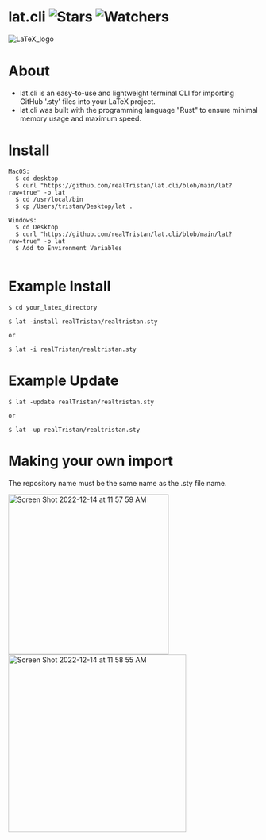 # lat.cli ![Stars](https://img.shields.io/github/stars/realTristan/lat.cli?color=brightgreen) ![Watchers](https://img.shields.io/github/watchers/realTristan/lat.cli?label=Watchers)
![LaTeX_logo](https://user-images.githubusercontent.com/75189508/207660487-afff32e3-9ac2-474e-b3b2-36572537e272.png)

# About
- lat.cli is an easy-to-use and lightweight terminal CLI for importing GitHub '.sty' files into your LaTeX project.
- lat.cli was built with the programming language "Rust" to ensure minimal memory usage and maximum speed.

# Install
```
MacOS:
  $ cd desktop
  $ curl "https://github.com/realTristan/lat.cli/blob/main/lat?raw=true" -o lat
  $ cd /usr/local/bin
  $ cp /Users/tristan/Desktop/lat .
  
Windows:
  $ cd Desktop
  $ curl "https://github.com/realTristan/lat.cli/blob/main/lat?raw=true" -o lat
  $ Add to Environment Variables
  
```

# Example Install
```
$ cd your_latex_directory

$ lat -install realTristan/realtristan.sty

or

$ lat -i realTristan/realtristan.sty
```

# Example Update
```
$ lat -update realTristan/realtristan.sty

or

$ lat -up realTristan/realtristan.sty
```


# Making your own import
The repository name must be the same name as the .sty file name.

<img width="323" alt="Screen Shot 2022-12-14 at 11 57 59 AM" src="https://user-images.githubusercontent.com/75189508/207659388-222be577-aeee-43f3-93e4-13fa8b4a0995.png">
<img width="358" alt="Screen Shot 2022-12-14 at 11 58 55 AM" src="https://user-images.githubusercontent.com/75189508/207659400-18a60ed8-715d-44fb-9b21-1bb8e79a759a.png">
